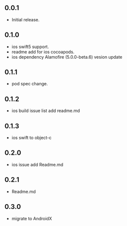 ## 0.0.1

* Initial release.

## 0.1.0

* ios swift5 support.
* readme add for ios cocoapods.
* ios dependency Alamofire (5.0.0-beta.6) vesion update

## 0.1.1

* pod spec change.

## 0.1.2

* ios build issue list add readme.md

## 0.1.3

* ios swift to object-c

## 0.2.0

* ios issue add Readme.md

## 0.2.1

* Readme.md

## 0.3.0

* migrate to AndroidX 
